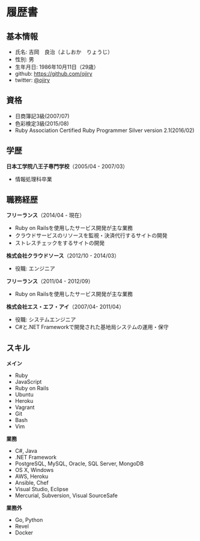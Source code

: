 # 履歴書

## 基本情報

* 氏名: 吉岡　良治（よしおか　りょうじ）
* 性別: 男
* 生年月日: 1986年10月11日（29歳）
* github: https://github.com/ojiry
* twitter: [@ojiry](https://twitter.com/ojiry)

## 資格

* 日商簿記3級(2007/07)
* 色彩検定3級(2015/08)
* Ruby Association Certified Ruby Programmer Silver version 2.1(2016/02)

## 学歴

**日本工学院八王子専門学校**（2005/04 - 2007/03）
 * 情報処理科卒業

## 職務経歴

**フリーランス**（2014/04 - 現在）
 * Ruby on Railsを使用したサービス開発が主な業務
  * クラウドサービスのリソースを監視・決済代行するサイトの開発
  * ストレスチェックをするサイトの開発

**株式会社クラウドソース**（2012/10 - 2014/03）
 * 役職: エンジニア

**フリーランス**（2011/04 - 2012/09）
 * Ruby on Railsを使用したサービス開発が主な業務

**株式会社エス・エフ・アイ**（2007/04- 2011/04）
 * 役職: システムエンジニア
 * C#と.NET Frameworkで開発された基地局システムの運用・保守

## スキル

**メイン**
 * Ruby
 * JavaScript
 * Ruby on Rails
 * Ubuntu
 * Heroku
 * Vagrant
 * Git
 * Bash
 * Vim

**業務**
 * C#, Java
 * .NET Framework
 * PostgreSQL, MySQL, Oracle, SQL Server, MongoDB
 * OS X, Windows
 * AWS, Heroku
 * Ansible, Chef
 * Visual Studio, Eclipse
 * Mercurial, Subversion, Visual SourceSafe

**業務外**
 * Go, Python
 * Revel
 * Docker
